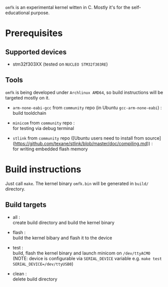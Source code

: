 `omfk` is an experimental kernel witten in C. Mostly it's for the 
self-educational purpose.

# Prerequisites

## Supported devices

- stm32f303XX (tested on `NUCLEO STM32f303RE`)

## Tools

`omfk` is being developed under `Archlinux AMD64`, so build instructions will 
be targeted mostly on it.

- `arm-none-eabi-gcc` from `community` repo (in Ubuntu `gcc-arm-none-eabi`) :  
build tooldchain

- `minicom` from `community` repo :  
for testing via debug terminal

- `stlink` from `community` repo ([Ubuntu users need to install from source]
(https://github.com/texane/stlink/blob/master/doc/compiling.md)) :  
for writing embedded flash memory

# Build instructions

Just call `make`. The kernel binary `omfk.bin` will be generated in `build/` 
directory.

## Build targets

- all :  
create build directory and build the kernel binary

- flash :  
build the kernel bibary  and flash it to the device

- test :  
build, flash the kernel binary and launch minicom on `/dev/ttyACMO` (NOTE: 
device is configurable via `SERIAL_DEVICE` variable e.g. 
`make test SERIAL_DEVICE=/dev/ttyUSB0`)

- clean :  
delete build directory
